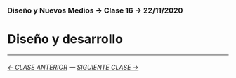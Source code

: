 ### Diseño y Nuevos Medios → Clase 16 → 22/11/2020

# Diseño y desarrollo



- - - - - - - 

###### [← CLASE ANTERIOR](https://github.com/profesorfaco/dno037-2023-2/tree/main/clase-15) — [SIGUIENTE CLASE →](https://github.com/profesorfaco/dno037-2023-2/tree/main/clase-17)
